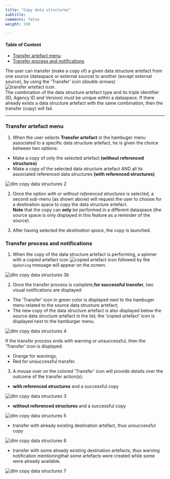 ```yaml
---
title: "Copy data structures"
subtitle: 
comments: false
weight: 260

---
```


#### Table of Content
- [Transfer artefact menu](#transfer-artefact-menu)
- [Transfer process and notifications](#transfer-process-and-notifications)

The user can transfer (make a copy of) a given data structure artefact from one source (dataspace or external source) to another (except external source), by using the 'Transfer' icon *(double arrows)* ![transfer artefact icon](https://sis-cc.gitlab.io/dotstatsuite-documentation/using-dlm/dlm-copy-data-structures-icon.png).  
The combination of the data structure artefact type and its triple identifier (ID, Agency ID and Version) must be unique within a dataspace. If there already exists a data structure artefact with the same combination, then the transfer (copy) will fail.

---

### Transfer artefact menu

1. When the user selects **Transfer artefact** in the hambuger menu associated to a specific data structure artefact, he is given the choice between two options:
* Make a copy of only the selected artefact **(without referenced structures)**
* Make a copy of the selected data structure artefact AND all its associated referenced data structures **(with referenced structures)**

![dlm copy data structures 2](https://sis-cc.gitlab.io/dotstatsuite-documentation/using-dlm/dlm-copy-data-structures-2.png)  

2. Once the option *with or without referenced structures* is selected, a second sub-menu (as shown above) will request the user to choose for a destination space to copy the data structure artefact.  
**Note** that the copy can **only** be performed in a different dataspace (the source space is only displayed in this feature as a reminder of the source).
 
3. After having selected the *destination space*, the copy is launched.  

### Transfer process and notifications
 
1. When the copy of the data structure artefact is performing, a spinner with a copied artefact icon ![copied artefact icon](https://sis-cc.gitlab.io/dotstatsuite-documentation/using-dlm/dlm-copy-data-structures-copiedartefact-icon.png) followed by the `Updating` message will appear on the screen.

![dlm copy data structures 3b](https://sis-cc.gitlab.io/dotstatsuite-documentation/using-dlm/dlm-copy-data-structures-3b.png)   

2. Once the transfer process is complete,**for successful transfer**, two visual notifications are displayed:
* The 'Transfer' icon in green color is displayed next to the hambuger menu related to the source data structure artefact; 
* The new copy of the data structure artefact is also displayed below the source data structure artefact in the list; the 'copied artefact' icon is displayed next to the hamburger menu.

![dlm copy data structures 4](https://sis-cc.gitlab.io/dotstatsuite-documentation/using-dlm/dlm-copy-data-structures-4.png)  

If the transfer process ends with warning or unsuccessful, then the 'Transfer' icon is displayed:
* Orange for warnings,
* Red for unsuccessful transfer.

3. A mouse over on the colored 'Transfer' icon will provide details over the outcome of the transfer action(s):
* **with referenced structures** and a successful copy

![dlm copy data structures 3](https://sis-cc.gitlab.io/dotstatsuite-documentation/using-dlm/dlm-copy-data-structures-3.png)  

* **without referenced structures** and a successful copy

![dlm copy data structures 5](https://sis-cc.gitlab.io/dotstatsuite-documentation/using-dlm/dlm-copy-data-structures-5.png)  

* transfer with already existing destination artefact, thus unsuccessful copy

![dlm copy data structures 6](https://sis-cc.gitlab.io/dotstatsuite-documentation/using-dlm/dlm-copy-data-structures-6.png)  

* transfer with some already existing destination artefacts, thus warning notification mentioningthat some artefacts were created while some were already available.

![dlm copy data structures 7](https://sis-cc.gitlab.io/dotstatsuite-documentation/using-dlm/dlm-copy-data-structures-7.png)    
